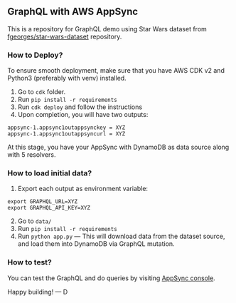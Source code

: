 ## GraphQL with AWS AppSync

This is a repository for GraphQL demo using Star Wars dataset from [fgeorges/star-wars-dataset](https://github.com/fgeorges/star-wars-dataset/) repository. 

### How to Deploy?

To ensure smooth deployment, make sure that you have AWS CDK v2 and Python3 (preferably with venv) installed.

1. Go to `cdk` folder. 
2. Run `pip install -r requirements`
3. Run `cdk deploy` and follow the instructions
4. Upon completion, you will have two outputs:
```
appsync-1.appsync1outappsynckey = XYZ
appsync-1.appsync1outappsyncurl = XYZ
```
At this stage, you have your AppSync with DynamoDB as data source along with 5 resolvers. 

### How to load initial data?

1. Export each output as environment variable:
```
export GRAPHQL_URL=XYZ
export GRAPHQL_API_KEY=XYZ
```
2. Go to `data/`
3. Run `pip install -r requirements`
4. Run `python app.py` — This will download data from the dataset source, and load them into DynamoDB via GraphQL mutation.

### How to test?

You can test the GraphQL and do queries by visiting [AppSync console](https://console.aws.amazon.com/appsync/).

Happy building!
— D
